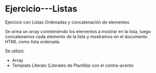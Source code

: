 # Ejercicio---Listas
Ejercicio con Listas Ordenadas y concatenación de elementos

Se arma un array connteniendo los elementos a mostrar en la lista, luego concatenamos cada elemento de la lista y mostramos en el documento HTML como lista ordenada.

Se utilizó:

  * Array
  * Template Literals (Literales de Plantilla) con el contra-acento
  

